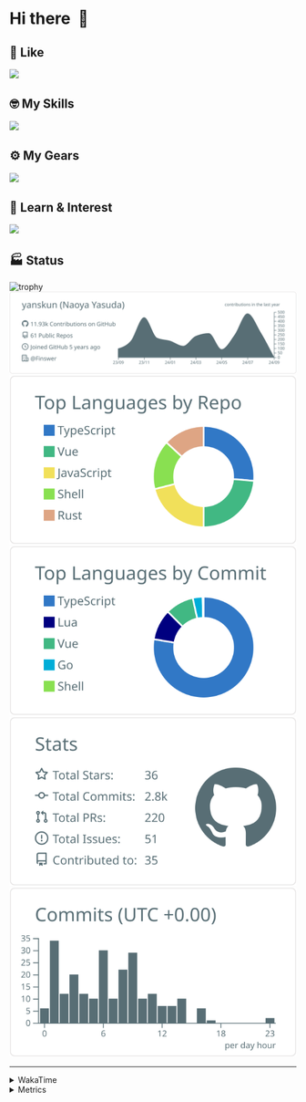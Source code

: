 # Hi there&nbsp; :wave:

## 💌 Like
<img src="https://go-skill-icons.vercel.app/api/icons?i=github" />

## 🤓 My Skills
<img src="https://go-skill-icons.vercel.app/api/icons?i=js,ts,vue,nuxtjs,react,nextjs,go,lua,git" />

## ⚙️ My Gears
<img src="https://go-skill-icons.vercel.app/api/icons?i=neovim,vscode,githubcopilot,alacritty,tmux" />

## 📖 Learn & Interest
<img src="https://go-skill-icons.vercel.app/api/icons?i=rust,deno,css,zig,playwright,githubactions,storybook,netlify,eslint" />


<!-- https://github.com/ryo-ma/github-profile-trophy -->

## 🏭 Status

<img src="https://github-profile-trophy.vercel.app/?username=yanskun&theme=onedark&row=1" alt="trophy">

<!-- https://github.com/vn7n24fzkq/github-profile-summary-cards -->
<picture>
  <source media="(prefers-color-scheme: dark)" srcset="https://raw.githubusercontent.com/yanskun/yanskun/master/profile-summary-card-output/nord_dark/0-profile-details.svg">
 <img src="https://raw.githubusercontent.com/yanskun/yanskun/master/profile-summary-card-output/default/0-profile-details.svg">
</picture>
<br>
<picture>
  <source media="(prefers-color-scheme: dark)" srcset="https://raw.githubusercontent.com/yanskun/yanskun/master/profile-summary-card-output/nord_dark/1-repos-per-language.svg">
 <img src="https://raw.githubusercontent.com/yanskun/yanskun/master/profile-summary-card-output/default/1-repos-per-language.svg">
</picture>
<picture>
  <source media="(prefers-color-scheme: dark)" srcset="https://raw.githubusercontent.com/yanskun/yanskun/master/profile-summary-card-output/nord_dark/2-most-commit-language.svg">
 <img src="https://raw.githubusercontent.com/yanskun/yanskun/master/profile-summary-card-output/default/2-most-commit-language.svg">
</picture>
<br>
<picture>
  <source media="(prefers-color-scheme: dark)" srcset="https://raw.githubusercontent.com/yanskun/yanskun/master/profile-summary-card-output/nord_dark/3-stats.svg">
 <img src="https://raw.githubusercontent.com/yanskun/yanskun/master/profile-summary-card-output/default/3-stats.svg">
</picture>
<picture>
  <source media="(prefers-color-scheme: dark)" srcset="https://raw.githubusercontent.com/yanskun/yanskun/master/profile-summary-card-output/nord_dark/4-productive-time.svg">
 <img src="https://raw.githubusercontent.com/yanskun/yanskun/master/profile-summary-card-output/default/4-productive-time.svg">
</picture>

---

<details>
  <summary>WakaTime</summary>
<!--START_SECTION:waka-->
![Code Time](http://img.shields.io/badge/Code%20Time-1%2C181%20hrs%2056%20mins-blue)

**🐱 My GitHub Data** 

> 📦 134.5 kB Used in GitHub's Storage 
 > 
> 🏆 1,905 Contributions in the Year 2024
 > 
> 💼 Opted to Hire
 > 
> 📜 113 Public Repositories 
 > 
> 🔑 3 Private Repositories 
 > 
**I'm an Early 🐤** 

```text
🌞 Morning                3907 commits        ███░░░░░░░░░░░░░░░░░░░░░░   13.93 % 
🌆 Daytime                14022 commits       ████████████░░░░░░░░░░░░░   49.99 % 
🌃 Evening                6673 commits        ██████░░░░░░░░░░░░░░░░░░░   23.79 % 
🌙 Night                  3445 commits        ███░░░░░░░░░░░░░░░░░░░░░░   12.28 % 
```
📅 **I'm Most Productive on Tuesday** 

```text
Monday                   3693 commits        ███░░░░░░░░░░░░░░░░░░░░░░   13.17 % 
Tuesday                  6205 commits        ██████░░░░░░░░░░░░░░░░░░░   22.12 % 
Wednesday                4890 commits        ████░░░░░░░░░░░░░░░░░░░░░   17.44 % 
Thursday                 5136 commits        █████░░░░░░░░░░░░░░░░░░░░   18.31 % 
Friday                   3824 commits        ███░░░░░░░░░░░░░░░░░░░░░░   13.63 % 
Saturday                 1989 commits        ██░░░░░░░░░░░░░░░░░░░░░░░   07.09 % 
Sunday                   2310 commits        ██░░░░░░░░░░░░░░░░░░░░░░░   08.24 % 
```


📊 **This Week I Spent My Time On** 

```text
🕑︎ Time Zone: Asia/Tokyo

💬 Programming Languages: 
TypeScript               25 hrs 8 mins       ████████████████████████░   95.11 % 
Protocol Buffer          34 mins             █░░░░░░░░░░░░░░░░░░░░░░░░   02.16 % 
Markdown                 26 mins             ░░░░░░░░░░░░░░░░░░░░░░░░░   01.64 % 
JSON                     5 mins              ░░░░░░░░░░░░░░░░░░░░░░░░░   00.37 % 
Go                       5 mins              ░░░░░░░░░░░░░░░░░░░░░░░░░   00.33 % 

🔥 Editors: 
VS Code                  25 hrs 29 mins      ████████████████████████░   96.41 % 
Neovim                   56 mins             █░░░░░░░░░░░░░░░░░░░░░░░░   03.59 % 

💻 Operating System: 
Mac                      26 hrs 26 mins      █████████████████████████   100.00 % 
```


 Last Updated on 01/09/2024 06:12:32 UTC
<!--END_SECTION:waka-->
</details>

<details>
  <summary>Metrics</summary>
  <img src="https://github.com/yanskun/yanskun/blob/main/github-metrics.svg" alt="Metrics">
</details>
